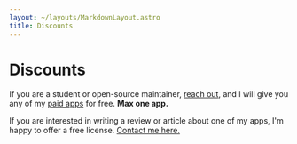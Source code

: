 ```yaml
---
layout: ~/layouts/MarkdownLayout.astro
title: Discounts
---
```


# Discounts

If you are a student or open-source maintainer, [reach out](mailto:sindresorhus@gmail.com?subject=Free%20promo%20code%20for%20%5Bapp%5D&body=Mention%20which%20paid%20apps%20you%20want), and I will give you any of my [paid apps](/apps/paid) for free. **Max one app.**

If you are interested in writing a review or article about one of my apps, I'm happy to offer a free license. [Contact me here.](mailto:sindresorhus@gmail.com?subject=Review%20request%20-%20free%20license)
